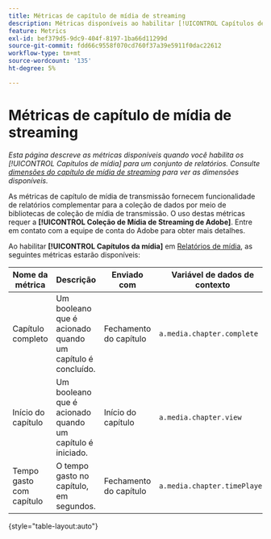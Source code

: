 ```yaml
---
title: Métricas de capítulo de mídia de streaming
description: Métricas disponíveis ao habilitar [!UICONTROL Capítulos de mídia] para um conjunto de relatórios.
feature: Metrics
exl-id: bef379d5-9dc9-404f-8197-1ba66d11299d
source-git-commit: fdd66c9558f070cd760f37a39e5911f0dac22612
workflow-type: tm+mt
source-wordcount: '135'
ht-degree: 5%

---
```


# Métricas de capítulo de mídia de streaming

*Esta página descreve as métricas disponíveis quando você habilita os [!UICONTROL Capítulos de mídia] para um conjunto de relatórios. Consulte [dimensões do capítulo de mídia de streaming](../dimensions/sm-chapters.md) para ver as dimensões disponíveis.*

As métricas de capítulo de mídia de transmissão fornecem funcionalidade de relatórios complementar para a coleção de dados por meio de bibliotecas de coleção de mídia de transmissão. O uso destas métricas requer a **[!UICONTROL Coleção de Mídia de Streaming de Adobe]**. Entre em contato com a equipe de conta do Adobe para obter mais detalhes.

Ao habilitar **[!UICONTROL Capítulos da mídia]** em [Relatórios de mídia](/help/admin/admin/c-manage-report-suites/c-edit-report-suites/media-management.md), as seguintes métricas estarão disponíveis:

| Nome da métrica | Descrição | Enviado com | Variável de dados de contexto |
| --- | --- | --- | --- |
| Capítulo completo | Um booleano que é acionado quando um capítulo é concluído. | Fechamento do capítulo | `a.media.chapter.complete` |
| Início do capítulo | Um booleano que é acionado quando um capítulo é iniciado. | Início do capítulo | `a.media.chapter.view` |
| Tempo gasto com capítulo | O tempo gasto no capítulo, em segundos. | Fechamento do capítulo | `a.media.chapter.timePlayed` |

{style="table-layout:auto"}
